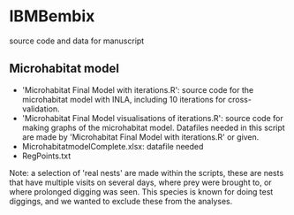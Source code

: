 # IBMBembix
source code and data for manuscript

## Microhabitat model
- 'Microhabitat Final Model with iterations.R': source code for the microhabitat model with INLA, including 10 iterations for cross-validation.
- 'Microhabitat Final Model visualisations of iterations.R': source code for making graphs of the microhabitat model. Datafiles needed in this script are made by 'Microhabitat Final Model with iterations.R' or given.
- MicrohabitatmodelComplete.xlsx: datafile needed
- RegPoints.txt

Note: a selection of 'real nests' are made within the scripts, these are nests that have multiple visits on several days, where prey were brought to, or where prolonged digging was seen. This species is known for doing test diggings, and we wanted to exclude these from the analyses.
